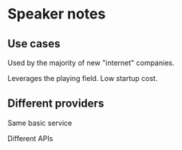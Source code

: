 # Speaker notes

## Use cases

Used by the majority of new "internet" companies.

Leverages the playing field. Low startup cost.

## Different providers

Same basic service

Different APIs

